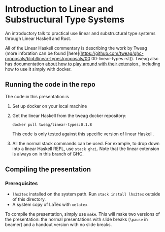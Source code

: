 Introduction to Linear and Substructural Type Systems
=====================================================

An introductory talk to practical use linear and substructural type
systems through Linear Haskell and Rust.

All of the Linear Haskell commentary is describing
the work by Tweag (more inforation can be found
[here](https://github.com/tweag/ghc-proposals/blob/linear-types/proposals/00
00-linear-types.rst)). Tweag also has documentation
[about how to play around with their extension
](https://github.com/tweag/ghc/tree/linear-types), including how to use it
simply with docker.


Running the code in the repo
----------------------------

The code in this presentation is 

1. Set up docker on your local machine
2. Get the linear Haskell from the tweag docker repository:

    ```
    docker pull tweag/linear-types:0.1.8
    ```

   This code is only tested against this specific version of linear Haskell.

3. All the normal stack commands can be used. For example, to drop
   down into a linear Haskell REPL, use `stack ghci`. Note that the linear
   extension is always on in this branch of GHC.


Compiling the presentation
--------------------------

### Prerequisites

- `lhs2tex` installed on the system path. Run `stack install lhs2tex` outside
  of this directory.
- A system copy of LaTex with `xelatex`.

To compile the presentation, simply use `make`. This will make two versions
of the presentation: the normal presentations with slide breaks (`\pause` in
beamer) and a handout version with no slide breaks.
